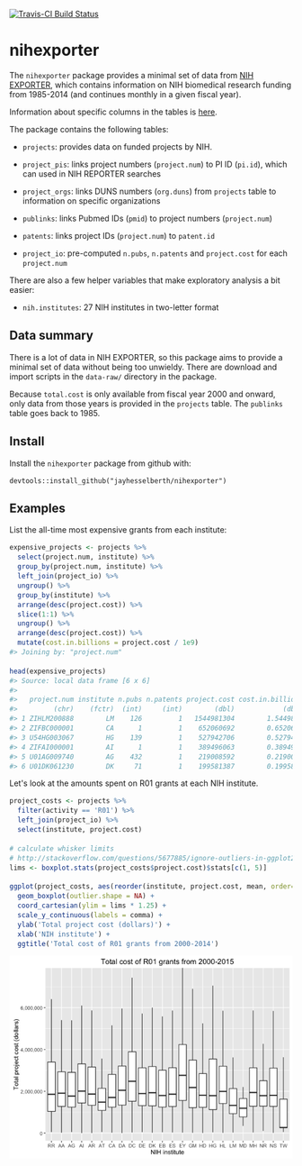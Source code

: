 [![Travis-CI Build Status](https://travis-ci.org/jayhesselberth/nihexporter.png?branch=master)](https://travis-ci.org/jayhesselberth/nihexporter)

nihexporter
===========

The `nihexporter` package provides a minimal set of data from [NIH EXPORTER](http://exporter.nih.gov/default.aspx), which contains information on NIH biomedical research funding from 1985-2014 (and continues monthly in a given fiscal year).

Information about specific columns in the tables is [here](http://exporter.nih.gov/about.aspx).

The package contains the following tables:

-   `projects`: provides data on funded projects by NIH.

-   `project_pis`: links project numbers (`project.num`) to PI ID (`pi.id`), which can used in NIH REPORTER searches

-   `project_orgs`: links DUNS numbers (`org.duns`) from `projects` table to information on specific organizations

-   `publinks`: links Pubmed IDs (`pmid`) to project numbers (`project.num`)

-   `patents`: links project IDs (`project.num`) to `patent.id`

-   `project_io`: pre-computed `n.pubs`, `n.patents` and `project.cost` for each `project.num`

There are also a few helper variables that make exploratory analysis a bit easier:

-   `nih.institutes`: 27 NIH institutes in two-letter format

Data summary
------------

There is a lot of data in NIH EXPORTER, so this package aims to provide a minimal set of data without being too unwieldy. There are download and import scripts in the `data-raw/` directory in the package.

Because `total.cost` is only available from fiscal year 2000 and onward, only data from those years is provided in the `projects` table. The `publinks` table goes back to 1985.

Install
-------

Install the `nihexporter` package from github with:

    devtools::install_github("jayhesselberth/nihexporter")

Examples
--------

List the all-time most expensive grants from each institute:

``` r
expensive_projects <- projects %>%
  select(project.num, institute) %>%
  group_by(project.num, institute) %>%
  left_join(project_io) %>%
  ungroup() %>%
  group_by(institute) %>%
  arrange(desc(project.cost)) %>%
  slice(1:1) %>%
  ungroup() %>%
  arrange(desc(project.cost)) %>%
  mutate(cost.in.billions = project.cost / 1e9)
#> Joining by: "project.num"

head(expensive_projects)
#> Source: local data frame [6 x 6]
#> 
#>   project.num institute n.pubs n.patents project.cost cost.in.billions
#>         (chr)    (fctr)  (int)     (int)        (dbl)            (dbl)
#> 1 ZIHLM200888        LM    126         1   1544981304        1.5449813
#> 2 ZIFBC000001        CA      1         1    652060692        0.6520607
#> 3 U54HG003067        HG    139         1    527942706        0.5279427
#> 4 ZIFAI000001        AI      1         1    389496063        0.3894961
#> 5 U01AG009740        AG    432         1    219008592        0.2190086
#> 6 U01DK061230        DK     71         1    199581387        0.1995814
```

Let's look at the amounts spent on R01 grants at each NIH institute.

``` r
project_costs <- projects %>% 
  filter(activity == 'R01') %>%
  left_join(project_io) %>%
  select(institute, project.cost)

# calculate whisker limits 
# http://stackoverflow.com/questions/5677885/ignore-outliers-in-ggplot2-boxplot
lims <- boxplot.stats(project_costs$project.cost)$stats[c(1, 5)]

ggplot(project_costs, aes(reorder(institute, project.cost, mean, order=TRUE), project.cost)) +
  geom_boxplot(outlier.shape = NA) +
  coord_cartesian(ylim = lims * 1.25) +
  scale_y_continuous(labels = comma) +
  ylab('Total project cost (dollars)') +
  xlab('NIH institute') + 
  ggtitle('Total cost of R01 grants from 2000-2014')
```

![](inst/extdata/README-plot_project_costs-1.png)
